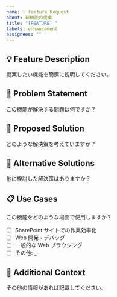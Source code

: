 ```yaml
---
name: 💡 Feature Request
about: 新機能の提案
title: "[FEATURE] "
labels: enhancement
assignees: ""
---
```


## 💡 Feature Description

提案したい機能を簡潔に説明してください。

## 🎯 Problem Statement

この機能が解決する問題は何ですか？

## 💭 Proposed Solution

どのような解決策を考えていますか？

## 🔧 Alternative Solutions

他に検討した解決策はありますか？

## 📋 Use Cases

この機能をどのような場面で使用しますか？

- [ ] SharePoint サイトでの作業効率化
- [ ] Web 開発・デバッグ
- [ ] 一般的な Web ブラウジング
- [ ] その他: ******\_******

## 📝 Additional Context

その他の情報があれば記載してください。
